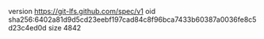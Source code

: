 version https://git-lfs.github.com/spec/v1
oid sha256:6402a81d9d5cd23eebf197cad84c8f96bca7433b60387a0036fe8c5d23c4ed0d
size 4842

